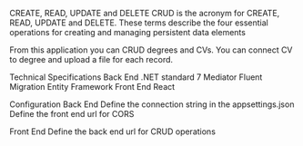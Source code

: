 CREATE, READ, UPDATE and DELETE
CRUD is the acronym for CREATE, READ, UPDATE and DELETE. These terms describe the four essential operations for creating and managing persistent data elements

From this application you can CRUD degrees and CVs. You can connect CV to degree and upload a file for each record.

Technical Specifications
   Back End
      .NET standard 7
      Mediator
      Fluent Migration
      Entity Framework
   Front End
      React


Configuration
   Back End
      Define the connection string in the appsettings.json
      Define the front end url for CORS

   Front End
      Define the back end url for CRUD operations

